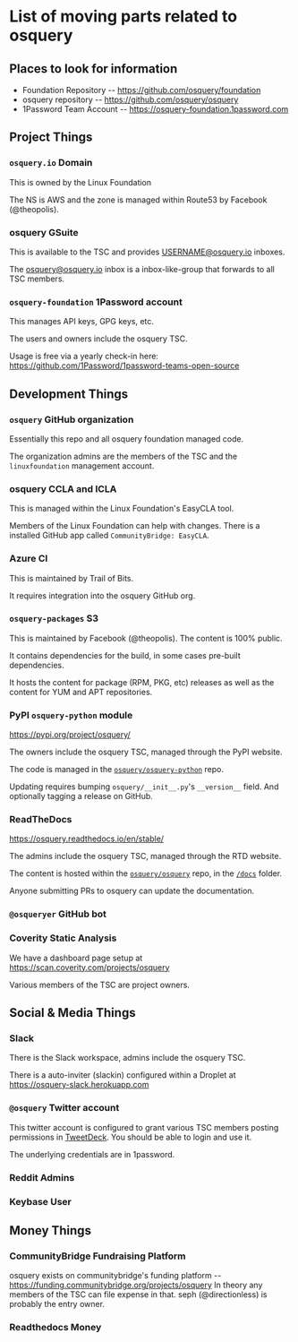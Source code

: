 # List of moving parts related to osquery

## Places to look for information

* Foundation Repository -- https://github.com/osquery/foundation
* osquery repository -- https://github.com/osquery/osquery
* 1Password Team Account -- https://osquery-foundation.1password.com

## Project Things

### `osquery.io` Domain

This is owned by the Linux Foundation

The NS is AWS and the zone is managed within Route53 by Facebook (@theopolis).

### osquery GSuite

This is available to the TSC and provides USERNAME@osquery.io inboxes.

The osquery@osquery.io inbox is a inbox-like-group that forwards to all TSC members.

### `osquery-foundation` 1Password account

This manages API keys, GPG keys, etc.

The users and owners include the osquery TSC.

Usage is free via a yearly check-in here: https://github.com/1Password/1password-teams-open-source



## Development Things

### `osquery` GitHub organization

Essentially this repo and all osquery foundation managed code.

The organization admins are the members of the TSC and the `linuxfoundation` management account.

### osquery CCLA and ICLA

This is managed within the Linux Foundation's EasyCLA tool.

Members of the Linux Foundation can help with changes. There is a installed GitHub app called `CommunityBridge: EasyCLA`.

### Azure CI

This is maintained by Trail of Bits.

It requires integration into the osquery GitHub org.

### `osquery-packages` S3

This is maintained by Facebook (@theopolis). The content is 100% public.

It contains dependencies for the build, in some cases pre-built dependencies.

It hosts the content for package (RPM, PKG, etc) releases as well as the content for YUM and APT repositories.

### PyPI `osquery-python` module

https://pypi.org/project/osquery/

The owners include the osquery TSC, managed through the PyPI website.

The code is managed in the [`osquery/osquery-python`](https://github.com/osquery/osquery-python) repo.

Updating requires bumping `osquery/__init__.py`'s `__version__` field. And optionally tagging a release on GitHub.

### ReadTheDocs

https://osquery.readthedocs.io/en/stable/

The admins include the osquery TSC, managed through the RTD website.

The content is hosted within the [`osquery/osquery`](https://github.com/osquery/osquery) repo, in the [`/docs`](https://github.com/osquery/osquery/tree/master/docs) folder.

Anyone submitting PRs to osquery can update the documentation.

### `@osqueryer` GitHub bot

### Coverity Static Analysis

We have a dashboard page setup at https://scan.coverity.com/projects/osquery 

Various members of the TSC are project owners. 

## Social & Media Things

### Slack

There is the Slack workspace, admins include the osquery TSC.

There is a auto-inviter (slackin) configured within a Droplet at https://osquery-slack.herokuapp.com


### `@osquery` Twitter account

This twitter account is configured to grant various TSC members
posting permissions in [TweetDeck](https://tweetdeck.twitter.com). You
should be able to login and use it.

The underlying credentials are in 1password.

### Reddit Admins

### Keybase User

## Money Things

### CommunityBridge Fundraising Platform

osquery exists on communitybridge's funding platform --
https://funding.communitybridge.org/projects/osquery In theory any
members of the TSC can file expense in that. seph (@directionless) is
probably the entry owner.

### Readthedocs Money
